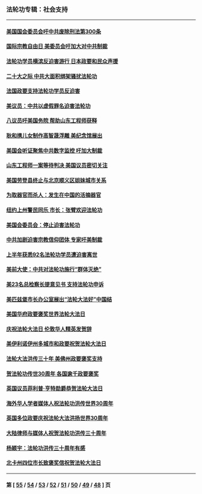 ### 法轮功专辑：社会支持
---
#### [美国国会委员会吁中共废除刑法第300条](../../pages/nf4386/n13868121.md?11210430) 
#### [国际宗教自由日 美委员会吁加大对中共制裁](../../pages/nf4386/n13855021.md?11210430) 
#### [法轮功学员横滨反迫害游行 日本政要和民众声援](../../pages/nf4386/n13847132.md?11210430) 
#### [二十大之际 中共大面积绑架骚扰法轮功](../../pages/nf4386/n13846381.md?11210430) 
#### [法国政要支持法轮功学员反迫害](../../pages/nf4386/n13841970.md?11210430) 
#### [美议员：中共以虚假罪名迫害法轮功](../../pages/nf4386/n13841083.md?11210430) 
#### [八议员吁美国务院 帮助山东工程师获释](../../pages/nf4386/n13836379.md?11210430) 
#### [耿和携儿女制作高智晟浮雕 美纪念馆展出](../../pages/nf4386/n13829624.md?11210430) 
#### [美国会听证聚焦中共数字监控 吁加大制裁](../../pages/nf4386/n13825083.md?11210430) 
#### [山东工程师一案等待判决 美国议员密切关注](../../pages/nf4386/n13815065.md?11210430) 
#### [美国劳登县终止与北京顺义区姐妹城市关系](../../pages/nf4386/n13811030.md?11210430) 
#### [为取器官而杀人：发生在中国的活摘器官](../../pages/nf4386/n13794731.md?11210430) 
#### [纽约上州警民同乐 市长：张臂欢迎法轮功](../../pages/nf4386/n13794375.md?11210430) 
#### [美国会委员会：停止迫害法轮功](../../pages/nf4386/n13788164.md?11210430) 
#### [中共加剧迫害宗教信仰团体 专家吁美制裁](../../pages/nf4386/n13780252.md?11210430) 
#### [上半年获悉92名法轮功学员遭迫害离世](../../pages/nf4386/n13772701.md?11210430) 
#### [美前大使：中共对法轮功施行“群体灭绝”](../../pages/nf4386/n13771705.md?11210430) 
#### [美23名总检察长提意见书 支持法轮功申诉](../../pages/nf4386/n13766596.md?11210430) 
#### [美匹兹堡市长办公室展出“法轮大法好”中国结](../../pages/nf4386/n13749721.md?11210430) 
#### [美国华府政要褒奖世界法轮大法日](../../pages/nf4386/n13743770.md?11210430) 
#### [庆祝法轮大法日 伦敦华人精英发贺辞](../../pages/nf4386/n13741593.md?11210430) 
#### [美伊利诺伊州多城市和政要祝贺法轮大法日](../../pages/nf4386/n13737149.md?11210430) 
#### [法轮大法洪传三十年 美佛州政要褒奖支持](../../pages/nf4386/n13737103.md?11210430) 
#### [贺法轮功传世30周年 各国逾千政要褒奖](../../pages/nf4386/n13735828.md?11210430) 
#### [英国议员菲利普‧亨特勋爵恭贺法轮大法日](../../pages/nf4386/n13736187.md?11210430) 
#### [海外华人学者媒体人祝法轮功洪传世界30周年](../../pages/nf4386/n13735835.md?11210430) 
#### [英国多位政要庆祝法轮大法洪扬世界30周年](../../pages/nf4386/n13734739.md?11210430) 
#### [大陆律师与媒体人祝贺法轮功洪传三十周年](../../pages/nf4386/n13735062.md?11210430) 
#### [杨颖宇：法轮功洪传三十周年有感](../../pages/nf4386/n13734884.md?11210430) 
#### [北卡州四位市长致褒奖信祝贺法轮大法日](../../pages/nf4386/n13733292.md?11210430) 

---
#### 第 [ [55](./55.md?11210430) / [54](./54.md?11210430) / [53](./53.md?11210430) / [52](./52.md?11210430) / [51](./51.md?11210430) / [50](./50.md?11210430) / [49](./49.md?11210430) / [48](./48.md?11210430) ] 页
